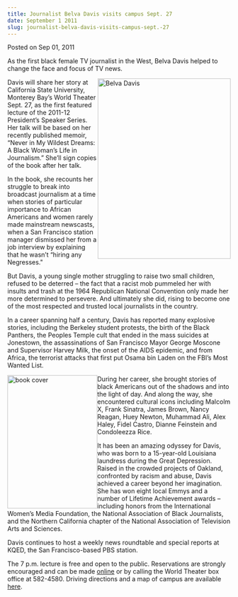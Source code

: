 ```yaml
---
title: Journalist Belva Davis visits campus Sept. 27
date: September 1 2011
slug: journalist-belva-davis-visits-campus-sept.-27
---
```


 



<span class="date">Posted on Sep 01, 2011    </span>
<p>As the first black female TV journalist in the West, Belva Davis
helped to change the face and focus of TV news.</p>
<p><img alt="Belva Davis" src="https://news.csumb.edu/sites/default/files/65/attachments/news/images/davis_authorphoto_hires1.jpg" style="float:right; width:300px; height:406px">Davis will share
her story at California State University, Monterey Bay&#x2019;s World
Theater Sept. 27, as the first featured lecture of the 2011-12
President&#x2019;s Speaker Series. Her talk will be based on her recently
published memoir, &#x201C;Never in My Wildest Dreams: A Black Woman&#x2019;s Life
in Journalism.&#x201D; She&#x2019;ll sign copies of the book after her talk.</img></p>
<p>In the book, she recounts her struggle to break into broadcast
journalism at a time when stories of particular importance to
African Americans and women rarely made mainstream newscasts, when
a San Francisco station manager dismissed her from a job interview
by explaining that he wasn&#x2019;t &#x201C;hiring any Negresses.&quot;</p>
<p>But Davis, a young single mother struggling to raise two small
children, refused to be deterred &#x2013; the fact that a racist mob
pummeled her with insults and trash at the 1964 Republican National
Convention only made her more determined to persevere. And
ultimately she did, rising to become one of the most respected and
trusted local journalists in the country.</p>
<p>In a career spanning half a century, Davis has reported many
explosive stories, including the Berkeley student protests, the
birth of the Black Panthers, the Peoples Temple cult that ended in
the mass suicides at Jonestown, the assassinations of San Francisco
Mayor George Moscone and Supervisor Harvey Milk, the onset of the
AIDS epidemic, and from Africa, the terrorist attacks that first
put Osama bin Laden on the FBI&#x2019;s Most Wanted List.</p>
<p><img alt="book cover" src="https://news.csumb.edu/sites/default/files/65/attachments/news/images/book_cover.jpg" style="float:left; width:203px; height:300px">During her career,
she brought stories of black Americans out of the shadows and into
the light of day. And along the way, she encountered cultural icons
including Malcolm X, Frank Sinatra, James Brown, Nancy Reagan, Huey
Newton, Muhammad Ali, Alex Haley, Fidel Castro, Dianne Feinstein
and Condoleezza Rice.</img></p>
<p>It has been an amazing odyssey for Davis, who was born to a
15-year-old Louisiana laundress during the Great Depression. Raised
in the crowded projects of Oakland, confronted by racism and abuse,
Davis achieved a career beyond her imagination. She has won eight
local Emmys and a number of Lifetime Achievement awards &#x2013; including
honors from the International Women&#x2019;s Media Foundation, the
National Association of Black Journalists, and the Northern
California chapter of the National Association of Television Arts
and Sciences.</p>
<p>Davis continues to host a weekly news roundtable and special
reports at KQED, the San Francisco-based PBS station.</p>
<p>The 7 p.m. lecture is free and open to the public. Reservations
are strongly encouraged and can be made <a href="https://csumb.edu/speakers" rel="nofollow">online</a> or by calling
the World Theater box office at 582-4580. Driving directions and a
map of campus are available <a href="https://csumb.edu/map" rel="nofollow">here</a>.<br>
&#xA0;</br></p>





```
